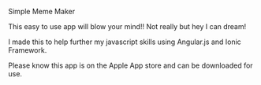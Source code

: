 Simple Meme Maker

This easy to use app will blow your mind!! Not really but hey I can dream!

I made this to help further my javascript skills using Angular.js and Ionic Framework.

Please know this app is on the Apple App store and can be downloaded for use. 
